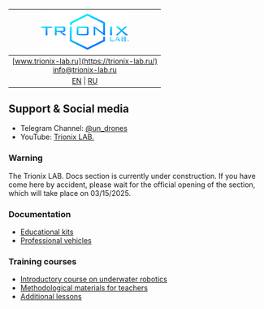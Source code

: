 | ![logo](/logo_nav.png) |
| :---: |
| [www.trionix-lab.ru](https://trionix-lab.ru/) <br/> [info@trionix-lab.ru](mailto:info@trionix-lab.ru) |
| [EN](/README.md) \| [RU](/README_RU.md) |

## Support & Social media
* Telegram Channel: [@un_drones](https://t.me/un_drones)
* YouTube: [Trionix LAB.](https://www.youtube.com/@trionixlab)

### Warning

The Trionix LAB. Docs section is currently under construction. If you have come here by accident, please wait for the official opening of the section, which will take place on 03/15/2025.

### Documentation
* [Educational kits](/documentation/kids/index.md)
* [Professional vehicles](/documentation/prof/index.md)

### Training courses
* [Introductory course on underwater robotics](/documentation/school/begin/index.md)
* [Methodological materials for teachers](/documentation/school/teachers/index.md)
* [Additional lessons](/documentation/lessons/index.md)